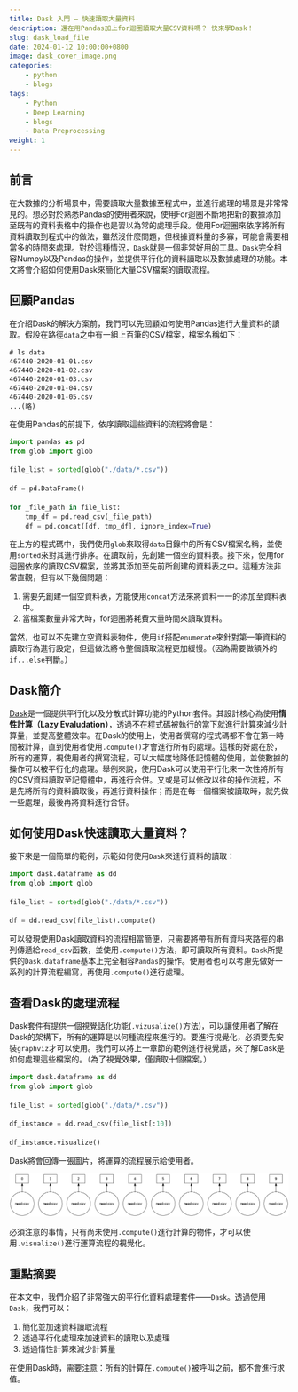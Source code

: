 ```yaml
---
title: Dask 入門 — 快速讀取大量資料
description: 還在用Pandas加上for迴圈讀取大量CSV資料嗎？ 快來學Dask！
slug: dask_load_file
date: 2024-01-12 10:00:00+0800
image: dask_cover_image.png
categories:
    - python
    - blogs
tags:
    - Python
    - Deep Learning
    - blogs
    - Data Preprocessing
weight: 1
---
```


## 前言

在大數據的分析場景中，需要讀取大量數據至程式中，並進行處理的場景是非常常見的。想必對於熟悉Pandas的使用者來說，使用For迴圈不斷地把新的數據添加至既有的資料表格中的操作也是習以為常的處理手段。使用For迴圈來依序將所有資料讀取到程式中的做法，雖然沒什麼問題，但根據資料量的多寡，可能會需要相當多的時間來處理。對於這種情況，`Dask`就是一個非常好用的工具。`Dask`完全相容Numpy以及Pandas的操作，並提供平行化的資料讀取以及數據處理的功能。本文將會介紹如何使用Dask來簡化大量CSV檔案的讀取流程。

## 回顧Pandas

在介紹Dask的解決方案前，我們可以先回顧如何使用Pandas進行大量資料的讀取。假設在路徑`data`之中有一組上百筆的CSV檔案，檔案名稱如下：

```
# ls data
467440-2020-01-01.csv
467440-2020-01-02.csv
467440-2020-01-03.csv
467440-2020-01-04.csv
467440-2020-01-05.csv
...(略)
```

在使用Pandas的前提下，依序讀取這些資料的流程將會是：

```python
import pandas as pd
from glob import glob

file_list = sorted(glob("./data/*.csv"))

df = pd.DataFrame()

for _file_path in file_list:
    tmp_df = pd.read_csv(_file_path)
    df = pd.concat([df, tmp_df], ignore_index=True)
```

在上方的程式碼中，我們使用`glob`來取得`data`目錄中的所有CSV檔案名稱，並使用`sorted`來對其進行排序。在讀取前，先創建一個空的資料表。接下來，使用for迴圈依序的讀取CSV檔案，並將其添加至先前所創建的資料表之中。這種方法非常直觀，但有以下幾個問題：

1. 需要先創建一個空資料表，方能使用`concat`方法來將資料一一的添加至資料表中。
2. 當檔案數量非常大時，for迴圈將耗費大量時間來讀取資料。

當然，也可以不先建立空資料表物件，使用`if`搭配`enumerate`來針對第一筆資料的讀取行為進行設定，但這做法將令整個讀取流程更加緩慢。（因為需要做額外的`if...else`判斷。） 

## Dask簡介

[Dask](https://www.dask.org/)是一個提供平行化以及分散式計算功能的Python套件。其設計核心為使用**惰性計算（Lazy Evaludation）**，透過不在程式碼被執行的當下就進行計算來減少計算量，並提高整體效率。在Dask的使用上，使用者撰寫的程式碼都不會在第一時間被計算，直到使用者使用`.compute()`才會進行所有的處理。這樣的好處在於，所有的運算，視使用者的撰寫流程，可以大幅度地降低記憶體的使用，並使數據的操作可以被平行化的處理。舉例來說，使用Dask可以使用平行化來一次性將所有的CSV資料讀取至記憶體中，再進行合併。又或是可以修改以往的操作流程，不是先將所有的資料讀取後，再進行資料操作；而是在每一個檔案被讀取時，就先做一些處理，最後再將資料進行合併。

## 如何使用Dask快速讀取大量資料？

接下來是一個簡單的範例，示範如何使用`Dask`來進行資料的讀取：

```python
import dask.dataframe as dd
from glob import glob

file_list = sorted(glob("./data/*.csv"))

df = dd.read_csv(file_list).compute()
```

可以發現使用Dask讀取資料的流程相當簡便，只需要將帶有所有資料夾路徑的串列傳遞給`read_csv`函數，並使用`.compute()`方法，即可讀取所有資料。`Dask`所提供的`Dask.dataframe`基本上完全相容`Pandas`的操作。使用者也可以考慮先做好一系列的計算流程編寫，再使用`.compute()`進行處理。

## 查看Dask的處理流程

Dask套件有提供一個視覺話化功能(`.vizusalize()`方法)，可以讓使用者了解在Dask的架構下，所有的運算是以何種流程來進行的。要進行視覺化，必須要先安裝`graphviz`才可以使用。我們可以將上一章節的範例進行視覺話，來了解Dask是如何處理這些檔案的。（為了視覺效果，僅讀取十個檔案。）

```python
import dask.dataframe as dd
from glob import glob

file_list = sorted(glob("./data/*.csv"))

df_instance = dd.read_csv(file_list[:10])

df_instance.visualize()
```

Dask將會回傳一張圖片，將運算的流程展示給使用者。

![Dask 運算流程示意圖](test.png)

必須注意的事情，只有尚未使用`.compute()`進行計算的物件，才可以使用`.visualize()`進行運算流程的視覺化。

## 重點摘要

在本文中，我們介紹了非常強大的平行化資料處理套件——`Dask`。透過使用`Dask`，我們可以：

1. 簡化並加速資料讀取流程
2. 透過平行化處理來加速資料的讀取以及處理
3. 透過惰性計算來減少計算量

在使用Dask時，需要注意：所有的計算在`.compute()`被呼叫之前，都不會進行求值。